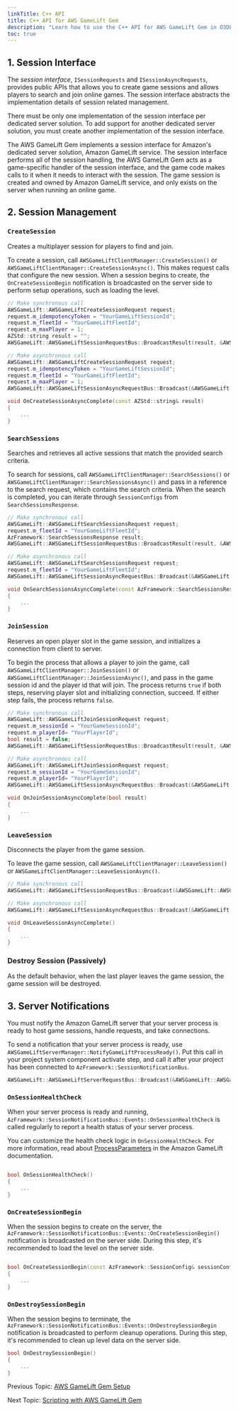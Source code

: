```yaml
---
linkTitle: C++ API
title: C++ API for AWS GameLift Gem
description: "Learn how to use the C++ API for AWS GameLift Gem in O3DE"
toc: true
---
```


## 1. Session Interface

The *session interface*, `ISessionRequests` and `ISessionAsyncRequests`, provides public APIs that allows you to create game sessions and allows players to search and join online games. The session interface abstracts the implementation details of session related management.

There must be only one implementation of the session interface per dedicated server solution. To add support for another dedicated server solution, you must create another implementation of the session interface.

The AWS GameLift Gem implements a session interface for Amazon's dedicated server solution, Amazon GameLift service. The session interface performs all of the session handling, the AWS GameLift Gem acts as a game-specific handler of the session interface, and the game code makes calls to it when it needs to interact with the session. The game session is created and owned by Amazon GameLift service, and only exists on the server when running an online game.

## 2. Session Management

### `CreateSession`

Creates a multiplayer session for players to find and join.

To create a session, call `AWSGameLiftClientManager::CreateSession()` or `AWSGameLiftClientManager::CreateSessionAsync()`. This makes request calls that configure the new session. When a session begins to create, the `OnCreateSessionBegin` notification is broadcasted on the server side to perform setup operations, such as loading the level.

```cpp
// Make synchronous call
AWSGameLift::AWSGameLiftCreateSessionRequest request;
request.m_idempotencyToken = "YourGameLiftSessionId";
request.m_fleetId = "YourGameLiftFleetId";
request.m_maxPlayer = 1;
AZStd::string result = "";
AWSGameLift::AWSGameLiftSessionRequestBus::BroadcastResult(result, &AWSGameLift::AWSGameLiftSessionRequestBus::Events::CreateSession, request);

// Make asynchronous call
AWSGameLift::AWSGameLiftCreateSessionRequest request;
request.m_idempotencyToken = "YourGameLiftSessionId";
request.m_fleetId = "YourGameLiftFleetId";
request.m_maxPlayer = 1;
AWSGameLift::AWSGameLiftSessionAsyncRequestBus::Broadcast(&AWSGameLift::AWSGameLiftSessionAsyncRequestBus::Events::CreateSessionAsync, request);

void OnCreateSessionAsyncComplete(const AZStd::string& result)
{
    ...
}
```

### `SearchSessions`

Searches and retrieves all active sessions that match the provided search criteria.

To search for sessions, call `AWSGameLiftClientManager::SearchSessions()` or `AWSGameLiftClientManager::SearchSessionsAsync()` and pass in a reference to the search request, which contains the search criteria. When the search is completed, you can iterate through `SessionConfigs` from `SearchSessionsResponse`.

```cpp
// Make synchronous call
AWSGameLift::AWSGameLiftSearchSessionsRequest request;
request.m_fleetId = "YourGameLiftFleetId";
AzFramework::SearchSessionsResponse result;
AWSGameLift::AWSGameLiftSessionRequestBus::BroadcastResult(result, &AWSGameLift::AWSGameLiftSessionRequestBus::Events::SearchSessions, request);

// Make asynchronous call
AWSGameLift::AWSGameLiftSearchSessionsRequest request;
request.m_fleetId = "YourGameLiftFleetId";
AWSGameLift::AWSGameLiftSessionAsyncRequestBus::Broadcast(&AWSGameLift::AWSGameLiftSessionAsyncRequestBus::Events::SearchSessionsAsync, request);

void OnSearchSessionsAsyncComplete(const AzFramework::SearchSessionsResponse& searchSessionsResponse)
{
    ...
}
```

### `JoinSession`

Reserves an open player slot in the game session, and initializes a connection from client to server.

To begin the process that allows a player to join the game, call `AWSGameLiftClientManager::JoinSession()` or `AWSGameLiftClientManager::JoinSessionAsync()`, and pass in the game session id and the player id that will join. The process returns `true` if both steps, reserving player slot and initializing connection, succeed. If either step fails, the process returns `false`.

```cpp
// Make synchronous call
AWSGameLift::AWSGameLiftJoinSessionRequest request;
request.m_sessionId = "YourGameSessionId";
request.m_playerId= "YourPlayerId";
bool result = false;
AWSGameLift::AWSGameLiftSessionRequestBus::BroadcastResult(result, &AWSGameLift::AWSGameLiftSessionRequestBus::Events::JoinSession, request);

// Make asynchronous call
AWSGameLift::AWSGameLiftJoinSessionRequest request;
request.m_sessionId = "YourGameSessionId";
request.m_playerId= "YourPlayerId";
AWSGameLift::AWSGameLiftSessionAsyncRequestBus::Broadcast(&AWSGameLift::AWSGameLiftSessionAsyncRequestBus::Events::JoinSessionAsync, request);

void OnJoinSessionAsyncComplete(bool result)
{
    ...
}

```

### `LeaveSession`

Disconnects the player from the game session.

To leave the game session, call `AWSGameLiftClientManager::LeaveSession()` or `AWSGameLiftClientManager::LeaveSessionAsync()`.

```cpp
// Make synchronous call
AWSGameLift::AWSGameLiftSessionRequestBus::Broadcast(&AWSGameLift::AWSGameLiftSessionRequestBus::Events::LeaveSession);

// Make asynchronous call
AWSGameLift::AWSGameLiftSessionAsyncRequestBus::Broadcast(&AWSGameLift::AWSGameLiftSessionAsyncRequestBus::Events::LeaveSessionAsync);

void OnLeaveSessionAsyncComplete()
{
    ...
}
```

### Destroy Session (Passively)

As the default behavior, when the last player leaves the game session, the game session will be destroyed.

## 3. Server Notifications

You must notify the Amazon GameLift server that your server process is ready to host game sessions, handle requests, and take connections. 

To send a notification that your server process is ready, use `AWSGameLiftServerManager::NotifyGameLiftProcessReady()`. Put this call in your project system component activate step, and call it after your project has been connected to `AzFramework::SessionNotificationBus`. 

```cpp
AWSGameLift::AWSGameLiftServerRequestBus::Broadcast(&AWSGameLift::AWSGameLiftServerRequestBus::Events::NotifyGameLiftProcessReady);
```

### `OnSessionHealthCheck`

When your server process is ready and running, `AzFramework::SessionNotificationBus::Events::OnSessionHealthCheck` is called regularly to report a health status of your server process.

You can customize the health check logic in `OnSessionHealthCheck`. For more information, read about [ProcessParameters](https://docs.aws.amazon.com/gamelift/latest/developerguide/integration-server-sdk-cpp-ref-datatypes.html#integration-server-sdk-cpp-ref-dataypes-process) in the Amazon GameLift documentation.

```cpp

bool OnSessionHealthCheck()
{
    ...
}

```

### `OnCreateSessionBegin`

When the session begins to create on the server, the `AzFramework::SessionNotificationBus::Events::OnCreateSessionBegin()` notification is broadcasted on the server side. During this step, it's recommended to load the level on the server side. 

```cpp

bool OnCreateSessionBegin(const AzFramework::SessionConfig& sessionConfig)
{
    ...
}

```

### `OnDestroySessionBegin`

When the session begins to terminate, the `AzFramework::SessionNotificationBus::Events::OnDestroySessionBegin` notification is broadcasted to perform cleanup operations. During this step, it's recommended to clean up level data on the server side.

```cpp
bool OnDestroySessionBegin()
{
    ...
}
```

Previous Topic: [AWS GameLift Gem Setup](/docs/user-guide/gems/reference/aws/aws-gamelift/gem-setup/)

Next Topic: [Scripting with AWS GameLift Gem](/docs/user-guide/gems/reference/aws/aws-gamelift/usage/scripting/)